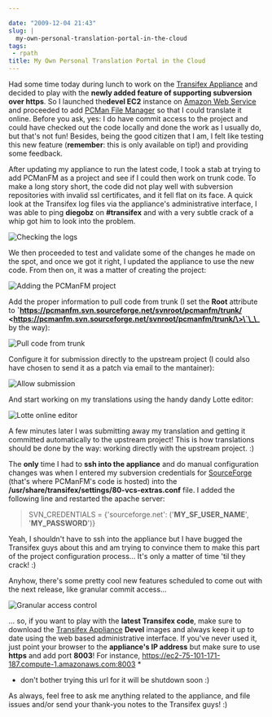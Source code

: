 ```yaml
---

date: "2009-12-04 21:43"
slug: |
  my-own-personal-translation-portal-in-the-cloud
tags:
 - rpath
title: My Own Personal Translation Portal in the Cloud
---
```


Had some time today during lunch to work on the [Transifex
Appliance](https://www.rpath.org/ui/#/appliances?id=https://www.rpath.org/api/products/transifex)
and decided to play with the **newly added feature of supporting
subversion over https**. So I launched the**devel EC2** instance on
[Amazon Web Service](http://aws.amazon.com/) and proceeded to add [PCMan
File Manager](http://pcmanfm.sourceforge.net/) so that I could translate
it online. Before you ask, yes: I do have commit access to the project
and could have checked out the code locally and done the work as I
usually do, but that's not fun! Besides, being the good citizen that I
am, I felt like testing this new feature (**remember**: this is only
available on tip!) and providing some feedback.

After updating my appliance to run the latest code, I took a stab at
trying to add PCManFM as a project and see if I could then work on trunk
code. To make a long story short, the code did not play well with
subversion repositories with invalid ssl certificates, and it fell flat
on its face. A quick look at the Transifex log files via the appliance's
administrative interface, I was able to ping **diegobz** on
**\#transifex** and with a very subtle crack of a whip got him to look
into the problem.

![Checking the
logs](http://www.ogmaciel.com/wp-content/uploads/2009/12/transifex_rpa.png)

We then proceeded to test and validate some of the changes he made on
the spot, and once we got it right, I updated the appliance to use the
new code. From then on, it was a matter of creating the project:

![Adding the PCManFM
project](http://www.ogmaciel.com/wp-content/uploads/2009/12/project-300x279.png)

Add the proper information to pull code from trunk (I set the **Root**
attribute to
**\`https://pcmanfm.svn.sourceforge.net/svnroot/pcmanfm/trunk/
\<https://pcmanfm.svn.sourceforge.net/svnroot/pcmanfm/trunk/\>\`\_\_**
by the way):

![Pull code from
trunk](http://www.ogmaciel.com/wp-content/uploads/2009/12/component-300x279.png)

Configure it for submission directly to the upstream project (I could
also have chosen to send it as a patch via email to the mantainer):

![Allow
submission](http://www.ogmaciel.com/wp-content/uploads/2009/12/component_submission-300x279.png)

And start working on my translations using the handy dandy Lotte editor:

![Lotte online
editor](http://www.ogmaciel.com/wp-content/uploads/2009/12/lotte-300x279.png)

A few minutes later I was submitting away my translation and getting it
committed automatically to the upstream project! This is how
translations should be done by the way: working directly with the
upstream project. :)

The **only** time I had to **ssh into the appliance** and do manual
configuration changes was when I entered my subversion credentials for
[SourceForge](http://sf.net) (that's where PCManFM's code is hosted)
into the **/usr/share/transifex/settings/80-vcs-extras.conf** file. I
added the following line and restarted the apache server:

> SVN_CREDENTIALS = {'sourceforge.net': ('**MY_SF_USER_NAME**',
> '**MY_PASSWORD**')}

Yeah, I shouldn't have to ssh into the appliance but I have bugged the
Transifex guys about this and am trying to convince them to make this
part of the project configuration process... It's only a matter of time
'til they crack! :)

Anyhow, there's some pretty cool new features scheduled to come out with
the next release, like granular commit access...

![Granular access
control](http://www.ogmaciel.com/wp-content/uploads/2009/12/project_accesscontrol-300x279.png)

... so, if you want to play with the **latest Transifex code**, make
sure to download the [Transifex
Appliance](https://www.rpath.org/ui/#/appliances?id=https://www.rpath.org/api/products/transifex)
**Devel** images and always keep it up to date using the web based
administrative interface. If you've never used it, just point your
browser to the **appliance's IP address** but make sure to use **https**
and add port **8003**! For instance,
<https://ec2-75-101-171-187.compute-1.amazonaws.com:8003> \*

-   don't bother trying this url for it will be shutdown soon :)

As always, feel free to ask me anything related to the appliance, and
file issues and/or send your thank-you notes to the Transifex guys! :)
